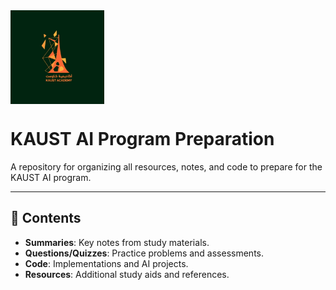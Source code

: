 <img src="resources/KAUST_20241219_021448_0000.jpg.jpg" width="150" alt="KAUST Logo" align="center">

# KAUST AI Program Preparation

A repository for organizing all resources, notes, and code to prepare for the KAUST AI program.

---

## 📂 Contents
- **Summaries**: Key notes from study materials.  
- **Questions/Quizzes**: Practice problems and assessments.  
- **Code**: Implementations and AI projects.  
- **Resources**: Additional study aids and references.

